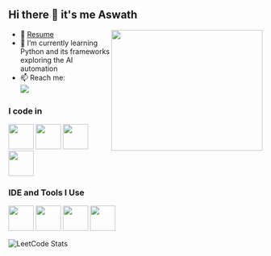 ## Hi there 👋 it's me Aswath

<img align="right" width="300" height="240" src="https://i.pinimg.com/originals/47/f0/34/47f0342cec72b800463bf003eac1257e.gif">

- 🔭 [Resume](https://pdflink.to/8c083828/)
- 🌱 I’m currently learning Python and its frameworks exploring the AI automation
- 📫 Reach me: <br /> [<img src="https://img.shields.io/badge/LinkedIn-0077B5?style=for-the-badge&logo=linkedin&logoColor=white" />](https://www.linkedin.com/in/aswath-g-bb0058264/)

### I code in
<img height="50" width="50" src="https://img.icons8.com/color/48/000000/python.png" /> <img height="50" width="50" src="https://img.icons8.com/color/48/000000/c-programming.png" /> <img height="50" width="50" src="https://img.icons8.com/color/48/000000/java-coffee-cup-logo.png" /> <img height="50" width="50" src="https://img.icons8.com/color/48/000000/mysql-logo.png"/> 

### IDE and Tools I Use
<img height="50" width="50" src="https://img.icons8.com/color/48/000000/visual-studio-code-2019.png"/> <img height="50" width="50" src="https://img.icons8.com/color/48/000000/pycharm.png"/> <img height="50" width="50" src="https://img.icons8.com/color/50/000000/git.png"/> <img height="50" width="50" src="https://img.icons8.com/fluent/48/000000/arduino.png"/>

![LeetCode Stats](https://leetcard.jacoblin.cool/Aswath_1192?theme=dark&font=Anonymous%20Pro)
